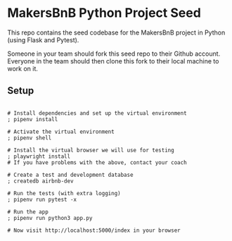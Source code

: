 # MakersBnB Python Project Seed

This repo contains the seed codebase for the MakersBnB project in Python (using 
Flask and Pytest).

Someone in your team should fork this seed repo to their Github account. 
Everyone in the team should then clone this fork to their local machine to work on it.

## Setup

```shell

# Install dependencies and set up the virtual environment
; pipenv install

# Activate the virtual environment
; pipenv shell

# Install the virtual browser we will use for testing
; playwright install
# If you have problems with the above, contact your coach

# Create a test and development database
; createdb airbnb-dev

# Run the tests (with extra logging)
; pipenv run pytest -x

# Run the app
; pipenv run python3 app.py

# Now visit http://localhost:5000/index in your browser
```